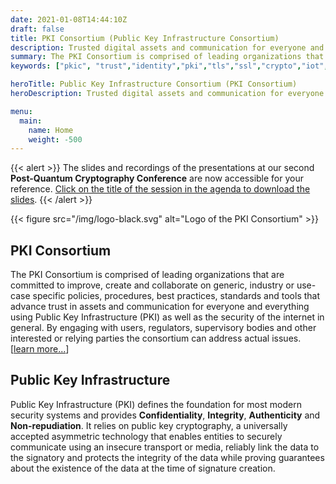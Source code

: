 ```yaml
---
date: 2021-01-08T14:44:10Z
draft: false
title: PKI Consortium (Public Key Infrastructure Consortium)
description: Trusted digital assets and communication for everyone and everything
summary: The PKI Consortium is comprised of leading organizations that are committed to improve, create and collaborate on generic, industry or use-case specific policies, procedures, best practices, standards and tools that advance trust in assets and communication for everyone and everything using Public Key Infrastructure (PKI) as well as the security of the internet in general. By engaging with users, regulators, supervisory bodies and other interested or relying parties the consortium can address actual issues.
keywords: ["pkic", "trust","identity","pki","tls","ssl","crypto","iot","devices", "consortium"]

heroTitle: Public Key Infrastructure Consortium (PKI Consortium)
heroDescription: Trusted digital assets and communication for everyone and everything

menu:
  main:
    name: Home
    weight: -500
---
```


{{< alert >}}
The slides and recordings of the presentations at our second **Post-Quantum Cryptography Conference** are now accessible for your reference. [Click on the title of the session in the agenda to download the slides](/events/2023/pqc-conference-amsterdam-nl/).
{{< /alert >}}

{{< figure src="/img/logo-black.svg" alt="Logo of the PKI Consortium" >}}

## PKI Consortium

The PKI Consortium is comprised of leading organizations that are committed to improve, create and collaborate on generic, industry or use-case specific policies, procedures, best practices, standards and tools that advance trust in assets and communication for everyone and everything using Public Key Infrastructure (PKI) as well as the security of the internet in general. By engaging with users, regulators, supervisory bodies and other interested or relying parties the consortium can address actual issues. [[learn more...](/about/)]

## Public Key Infrastructure 

Public Key Infrastructure (PKI) defines the foundation for most modern security systems and provides **Confidentiality**, **Integrity**, **Authenticity** and **Non-repudiation**. It relies on public key cryptography, a universally accepted asymmetric technology that enables entities to securely communicate using an insecure transport or media, reliably link the data to the signatory and protects the integrity of the data while proving guarantees about the existence of the data at the time of signature creation.
